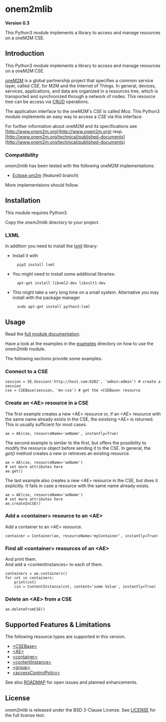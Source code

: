 # onem2mlib
**Version 0.3**

This Python3 module implements a library to access and manage resources on a oneM2M CSE.

## Introduction

This Python3 module implements a library to access and manage resources on a oneM2M CSE.

[oneM2M](http://www.onem2m.org) is a global partnership project that specifies a common service layer, called *CSE*, for M2M and the Internet of Things. In general, devices, services, applications, and data are organized in a resources tree, which is transported and synchronized through a network of nodes. This resource tree can be access via [CRUD](https://en.wikipedia.org/wiki/Create,_read,_update_and_delete) operations. 

The application interface to the oneM2M's *CSE* is called *Mca*. This Python3 module implements an easy way to access a *CSE* via this interface.

For further information about oneM2M and its specifications see [http://www.onem2m.org](http://www.onem2m.org) resp. [http://www.onem2m.org/technical/published-documents](http://www.onem2m.org/technical/published-documents)

### Compatibility

*onem2mlib* has been tested with the following oneM2M implementations:

-  [Eclipse om2m](http://www.eclipse.org/om2m/) (feature0 branch)

More implementaions should follow.

## Installation

This module requires Python3.

Copy the *onem2mlib* directory to your project.

### LXML
In addition you need to install the [lxml](http://lxml.de) library:

- Install it with

		pip3 install lxml

- You might need to install some additional libraries:

		apt-get install libxml2-dev libxslt1-dev

- This might take a very long time on a small system. Alternative you may install with the package manager

		sudo apt-get install python3-lxml


## Usage

Read the [full module documentation](http://htmlpreview.github.io/?https://raw.githubusercontent.com/ankraft/onem2mlib/master/doc/onem2mlib/index.html).

Have a look at the examples in the [examples](./examples) directory on how to use the *onem2mlib* module.

The following sections provide some examples.

### Connect to a CSE

	session = SE.Session('http://host.com:8282', 'admin:admin') # create a session
	cse = CSEBase(session, 'mn-cse') # get the <CSEBase> resource

### Create an &lt;AE> resource in a CSE

The first example creates a new &lt;AE> resource or, if an &lt;AE> resource with the same name already exists in the CSE, the existsing &lt;AE> is returned. This is usually sufficient for most cases.

	ae = AE(cse, resourceName='aeName', instantly=True)

The second example is similar to the first, but offers the possibility to modify the resource object before sending it to the CSE.
In general, the *get()* method creates a new or retrieves an existing resource.

	ae = AE(cse, resourceName='aeName')
	# set more attributes here
	ae.get()

The last example also creates a new &lt;AE> resource in the CSE, but does it explicitly. It fails in case a resource with the same name already exists.

	ae = AE(cse, resourceName='aeName')
	# set more attributes here
	ae.createInCSE()

### Add a &lt;container> resource to an &lt;AE>
Add a container to an &lt;AE> resource.

	container = Container(ae, resourceName='myContainer', instantly=True)

### Find all &lt;container> resources of an &lt;AE>
And print them.  
And add a &lt;contentInstances> to each of them.
	
	containers = ae.containers()
	for cnt in containers:
		print(cnt)
		cin = ContentInstance(cnt, content='some Value', instantly=True)


### Delete an &lt;AE> from a CSE

	ae.deleteFromCSE()

## Supported Features & Limitations
The following resource types are supported in this version.

- [&lt;CSEBase>](http://htmlpreview.github.io/?https://raw.githubusercontent.com/ankraft/onem2mlib/master/doc/onem2mlib/resources.m.html#onem2mlib.resources.CSEBase)
- [&lt;AE>](http://htmlpreview.github.io/?https://raw.githubusercontent.com/ankraft/onem2mlib/master/doc/onem2mlib/resources.m.html#onem2mlib.resources.AE)
- [&lt;container>](http://htmlpreview.github.io/?https://raw.githubusercontent.com/ankraft/onem2mlib/master/doc/onem2mlib/resources.m.html#onem2mlib.resources.Container)
- [&lt;contentInstance>](http://htmlpreview.github.io/?https://raw.githubusercontent.com/ankraft/onem2mlib/master/doc/onem2mlib/resources.m.html#onem2mlib.resources.ContentInstance)
- [&lt;group>](http://htmlpreview.github.io/?https://raw.githubusercontent.com/ankraft/onem2mlib/master/doc/onem2mlib/resources.m.html#onem2mlib.resources.Group)
- [&lt;accessControlPolicy>](http://htmlpreview.github.io/?https://raw.githubusercontent.com/ankraft/onem2mlib/master/doc/onem2mlib/resources.m.html#onem2mlib.resources.AccessControlPolicy)

See also [ROADMAP](ROADMAP.md) for open issues and planned enhancements.

## License

*onem2mlib* is released under the BSD 3-Clause License. 
See [LICENSE](./LICENSE) for the full license text.
